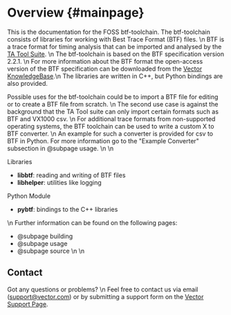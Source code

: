Overview {#mainpage}
===========================================

This is the documentation for the FOSS btf-toolchain. 
The btf-toolchain consists of libraries for working with Best Trace Format (BTF) files. \n
BTF is a trace format for timing analysis that can be imported and analysed by the [TA Tool Suite](https://www.vector.com/int/en/products/products-a-z/software/ta-tool-suite/). \n
The btf-toolchain is based on the BTF specification version 2.2.1. \n
For more information about the  BTF format the open-access version of the BTF specification can be downloaded from the [Vector KnowledgeBase](https://support.vector.com/kb?id=kb_article_view&sysparm_article=KB0012584).\n
The libraries are written in C++, but Python bindings are also provided.

Possible uses for the btf-toolchain could be to import a BTF file for editing or to create a BTF file from scratch. \n
The second use case is against the background that the TA Tool suite can only import certain formats such as BTF and VX1000 csv. \n
For additional trace formats from non-supported operating systems, the BTF toolchain can be used to write a custom X to BTF converter. \n
An example for such a converter is provided for csv to BTF in Python. For more information go to the "Example Converter" subsection in 
@subpage usage. \n
\n


Libraries
  - **libbtf**: reading and writing of BTF files
  - **libhelper**: utilities like logging

Python Module
  - **pybtf**: bindings to the C++ libraries

\n
Further information can be found on the following pages:
  - @subpage building
  - @subpage usage
  - @subpage source
\n
\n
## Contact
Got any questions or problems? \n
Feel free to contact us via email (support@vector.com) or by submitting a support form on the [Vector Support Page](https://support.vector.com/gst).